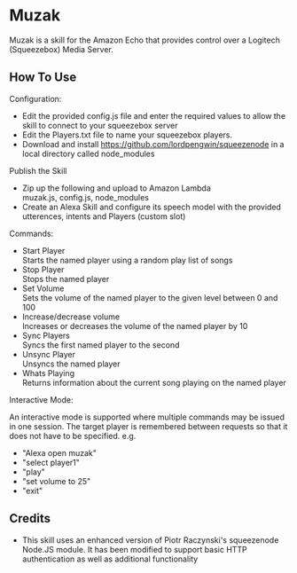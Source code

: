 Muzak
=====

Muzak is a skill for the Amazon Echo that provides control over a Logitech (Squeezebox) Media Server.

How To Use
----------

Configuration:

* Edit the provided config.js file and enter the required values to allow the skill to connect to your squeezebox server
* Edit the Players.txt file to name your squeezebox players.
* Download and install https://github.com/lordpengwin/squeezenode in a local directory called node_modules
  
Publish the Skill
 
* Zip up the following and upload to Amazon Lambda  
  muzak.js, config.js, node_modules  
* Create an Alexa Skill and configure its speech model with the provided utterences, intents and Players (custom slot)
  
Commands:

* Start Player  
  Starts the named player using a random play list of songs
* Stop Player  
  Stops the named player
* Set Volume  
  Sets the volume of the named player to the given level between 0 and 100
* Increase/decrease volume  
  Increases or decreases the volume of the named player by 10
* Sync Players  
  Syncs the first named player to the second
* Unsync Player  
  Unsyncs the named player
* Whats Playing  
  Returns information about the current song playing on the named player
  
Interactive Mode:  
    
An interactive mode is supported where multiple commands may be issued in one session. The target player is remembered between requests so that it does not have to be specified. e.g.

* "Alexa open muzak"
* "select player1"
* "play"
* "set volume to 25"
* "exit"

Credits
-------
* This skill uses an enhanced version of Piotr Raczynski's squeezenode Node.JS module. It has been modified to support basic HTTP authentication as well as additional functionality
    